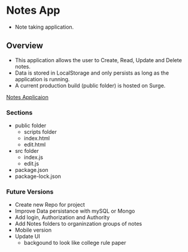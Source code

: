 # Notes App
  - Note taking application.  

## Overview
  - This application allows the user to Create, Read, Update and Delete notes.  
  - Data is stored in LocalStorage and only persists as long as the application is running.
  - A current production build (public folder) is hosted on Surge.

  [Notes Applicaion](http://www.elastic-cherry.surge.sh)
  

### Sections

- public folder
  - scripts folder
  - index.html
  - edit.html
- src folder
  - index.js
  - edit.js
- package.json
- package-lock.json

### Future Versions

- Create new Repo for project
- Improve Data persistance with mySQL or Mongo
- Add login, Authorization and Authority
- Add Notes folders to organinzation groups of notes
- Mobile version
- Update UI
  - backgound to look like college rule paper
